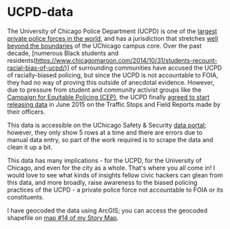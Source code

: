# UCPD-data

The University of Chicago Police Department (UCPD) is one of the [largest private police forces in the world](http://www.vice.com/read/why-does-a-campus-police-department-have-jurisdiction-over-65000-chicago-residents-1112), and has a jurisdiction that stretches [well beyond the boundaries](https://d3qi0qp55mx5f5.cloudfront.net/safety-security/uploads/files/Extended_Patrol_Map.pdf) of the UChicago campus core. Over the past decade, [numerous Black students and residents(https://www.chicagomaroon.com/2014/10/31/students-recount-racial-bias-of-ucpd/)] of surrounding communities have accused the UCPD of racially-biased policing, but since the UCPD is not accountable to FOIA, they had no way of proving this outside of anecdotal evidence. However, due to pressure from student and community activist groups like the [Campaign for Equitable Policing (CEP)](https://www.facebook.com/equitablepolicing/), the UCPD finally [agreed to start releasing data](https://www.chicagomaroon.com/2015/04/14/ucpd-to-make-public-information-on-traffic-stops-field-stops-and-arrests/) in June 2015 on the Traffic Stops and Field Reports made by their officers.

This data is accessible on the UChicago Safety & Security [data portal](http://safety-security.uchicago.edu/police/data_information/); however, they only show 5 rows at a time and there are errors due to manual data entry, so part of the work required is to scrape the data and clean it up a bit.

This data has many implications - for the UCPD, for the University of Chicago, and even for the city as a whole. That's where you all come in! I would love to see what kinds of insights fellow civic hackers can glean from this data, and more broadly, raise awareness to the biased policing practices of the UCPD - a private police force not accountable to FOIA or its constituents.

I have geocoded the data using ArcGIS; you can access the geocoded shapefile on [map \#14 of my Story Map](https://tinyurl.com/uchicagomap).


